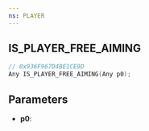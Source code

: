```yaml
---
ns: PLAYER
---
```

## IS_PLAYER_FREE_AIMING

```c
// 0x936F967D4BE1CE9D
Any IS_PLAYER_FREE_AIMING(Any p0);
```

## Parameters
* **p0**:
